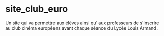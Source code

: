# site_club_euro
Un site qui va permettre aux élèves ainsi qu’ aux professeurs de s'inscrire au club cinéma européens avant chaque séance du Lycée Louis Armand .
